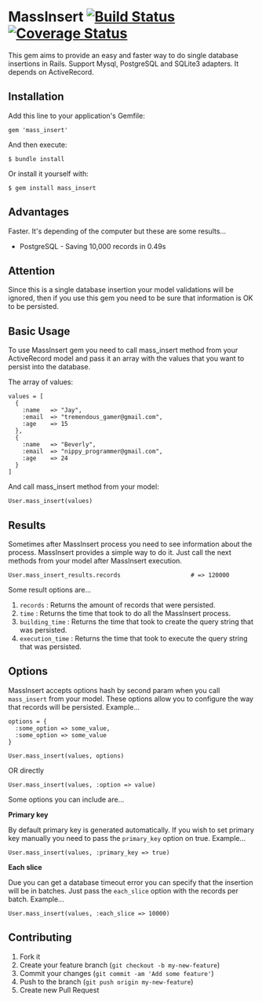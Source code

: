 # MassInsert [![Build Status](https://travis-ci.org/alejandrogutierrez/mass_insert.png?branch=master)](https://travis-ci.org/alejandrogutierrez/mass_insert) [![Coverage Status](https://coveralls.io/repos/alejandrogutierrez/mass_insert/badge.png)](https://coveralls.io/r/alejandrogutierrez/mass_insert)

This gem aims to provide an easy and faster way to do single database insertions in Rails.
Support Mysql, PostgreSQL and SQLite3 adapters. It depends on ActiveRecord.

## Installation

Add this line to your application's Gemfile:

    gem 'mass_insert'

And then execute:

    $ bundle install

Or install it yourself with:

    $ gem install mass_insert

## Advantages

Faster. It's depending of the computer but these are some results...

* PostgreSQL - Saving 10,000 records in 0.49s

## Attention

Since this is a single database insertion your model validations will be ignored, then if you use this gem you need to be sure that information is OK to be persisted.

## Basic Usage

To use MassInsert gem you need to call mass_insert method from your ActiveRecord model and pass it an array with the values that you want to persist into the database.

The array of values:

    values = [
      {
        :name   => "Jay",
        :email  => "tremendous_gamer@gmail.com",
        :age    => 15
      },
      {
        :name   => "Beverly",
        :email  => "nippy_programmer@gmail.com",
        :age    => 24
      }
    ]

And call mass_insert method from your model:

    User.mass_insert(values)


## Results

Sometimes after MassInsert process you need to see information about the process. MassInsert provides a simple way to do it. Just call the next methods from your model after MassInsert execution.

    User.mass_insert_results.records                    # => 120000

Some result options are...

1. `records` : Returns the amount of records that were persisted.
2. `time` : Returns the time that took to do all the MassInsert process.
3. `building_time` : Returns the time that took to create the query string that was persisted.
4. `execution_time` : Returns the time that took to execute the query string that was persisted.


## Options

MassInsert accepts options hash by second param when you call `mass_insert` from your model. These options allow you to configure the way that records will be persisted. Example...

    options = {
      :some_option => some_value,
      :some_option => some_value
    }

    User.mass_insert(values, options)

OR directly

    User.mass_insert(values, :option => value)

Some options you can include are...

**Primary key**

By default primary key is generated automatically. If you wish to set primary key manually you need to pass the `primary_key` option on true. Example...

    User.mass_insert(values, :primary_key => true)

**Each slice**

Due you can get a database timeout error you can specify that the insertion will be in batches. Just pass the `each_slice` option with the records per batch. Example...

    User.mass_insert(values, :each_slice => 10000)

## Contributing

1. Fork it
2. Create your feature branch (`git checkout -b my-new-feature`)
3. Commit your changes (`git commit -am 'Add some feature'`)
4. Push to the branch (`git push origin my-new-feature`)
5. Create new Pull Request
